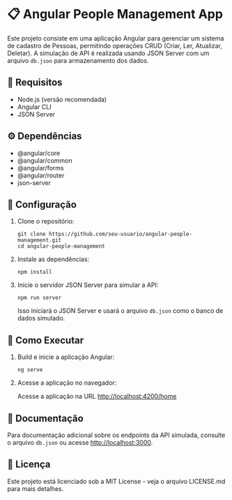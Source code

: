 <!DOCTYPE html>
<html lang="pt-BR">
<body>

  <h1>📋 Angular People Management App</h1>
  <p>Este projeto consiste em uma aplicação Angular para gerenciar um sistema de cadastro de Pessoas, permitindo operações CRUD (Criar, Ler, Atualizar, Deletar). A simulação de API é realizada usando JSON Server com um arquivo <code>db.json</code> para armazenamento dos dados.</p>

  <div class="section">
    <h2>🚀 Requisitos</h2>
    <ul>
      <li>Node.js (versão recomendada)</li>
      <li>Angular CLI</li>
      <li>JSON Server</li>
    </ul>
  </div>

  <div class="section">
    <h2>⚙️ Dependências</h2>
    <ul>
      <li>@angular/core</li>
      <li>@angular/common</li>
      <li>@angular/forms</li>
      <li>@angular/router</li>
      <li>json-server</li>
    </ul>
  </div>

  <div class="section">
    <h2>🔧 Configuração</h2>
    <ol>
      <li>Clone o repositório:</li>
      <pre><code>git clone https://github.com/seu-usuario/angular-people-management.git<br>cd angular-people-management</code></pre>
      <li>Instale as dependências:</li>
      <pre><code>npm install</code></pre>
      <li>Inicie o servidor JSON Server para simular a API:</li>
      <pre><code>npm run server</code></pre>
      <p>Isso iniciará o JSON Server e usará o arquivo <code>db.json</code> como o banco de dados simulado.</p>
    </ol>
  </div>

  <div class="section">
    <h2>🚀 Como Executar</h2>
    <ol>
      <li>Build e inicie a aplicação Angular:</li>
      <pre><code>ng serve</code></pre>
      <li>Acesse a aplicação no navegador:</li>
      <p>Acesse a aplicação na URL <a href="http://localhost:4200/home">http://localhost:4200/home</a></p>
    </ol>
  </div>

  <div class="section">
    <h2>📄 Documentação</h2>
    <p>Para documentação adicional sobre os endpoints da API simulada, consulte o arquivo <code>db.json</code> ou acesse <a href="http://localhost:3000">http://localhost:3000</a>.</p>
  </div>

  <div class="section">
    <h2>📝 Licença</h2>
    <p>Este projeto está licenciado sob a MIT License - veja o arquivo LICENSE.md para mais detalhes.</p>
  </div>

</body>
</html>
